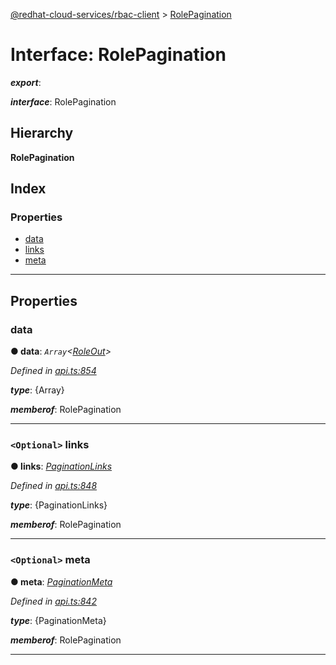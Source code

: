 [@redhat-cloud-services/rbac-client](../README.md) > [RolePagination](../interfaces/rolepagination.md)

# Interface: RolePagination

*__export__*: 

*__interface__*: RolePagination

## Hierarchy

**RolePagination**

## Index

### Properties

* [data](rolepagination.md#data)
* [links](rolepagination.md#links)
* [meta](rolepagination.md#meta)

---

## Properties

<a id="data"></a>

###  data

**● data**: *`Array`<[RoleOut](roleout.md)>*

*Defined in [api.ts:854](https://github.com/RedHatInsights/javascript-clients/blob/master/packages/rbac/api.ts#L854)*

*__type__*: {Array}

*__memberof__*: RolePagination

___
<a id="links"></a>

### `<Optional>` links

**● links**: *[PaginationLinks](paginationlinks.md)*

*Defined in [api.ts:848](https://github.com/RedHatInsights/javascript-clients/blob/master/packages/rbac/api.ts#L848)*

*__type__*: {PaginationLinks}

*__memberof__*: RolePagination

___
<a id="meta"></a>

### `<Optional>` meta

**● meta**: *[PaginationMeta](paginationmeta.md)*

*Defined in [api.ts:842](https://github.com/RedHatInsights/javascript-clients/blob/master/packages/rbac/api.ts#L842)*

*__type__*: {PaginationMeta}

*__memberof__*: RolePagination

___

